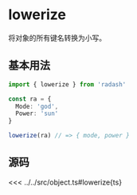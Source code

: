 # lowerize

将对象的所有键名转换为小写。

## 基本用法

```ts
import { lowerize } from 'radash'

const ra = {
  Mode: 'god',
  Power: 'sun'
}

lowerize(ra) // => { mode, power }
```

## 源码

<<< ../../src/object.ts#lowerize{ts}
